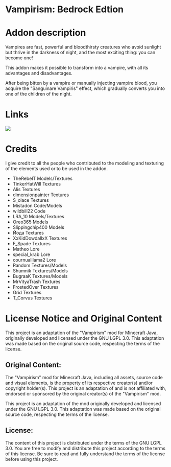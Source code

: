 # Vampirism: Bedrock Edtion

# Addon description
Vampires are fast, powerful and bloodthirsty creatures who avoid sunlight but thrive in the darkness of night, and the most exciting thing: you can become one!

This addon makes it possible to transform into a vampire, with all its advantages and disadvantages.

After being bitten by a vampire or manually injecting vampire blood, you acquire the "Sanguinare Vampiris" effect, which gradually converts you into one of the children of the night.

# Links
[![](https://cdn.jsdelivr.net/npm/@intergrav/devins-badges@3/assets/cozy/social/discord-plural_vector.svg)](https://discord.com/invite/HAS99pEwJ4)

# Credits
I give credit to all the people who contributed to the modeling and texturing of the elements used or to be used in the addon.

- TheRebelT Models/Textures
- TinkerHatWill Textures
- Alis Textures
- dimensionpainter Textures
- S_olace Textures
- Mistadon Code/Models
- wildbill22 Code
- LRA_10 Models/Textures
- Oreo365 Models
- Slippingchip400 Models
- Йода Textures
- XxKidDowdallxX Textures
- F_Spade Textures
- Matheo Lore
- special_krab Lore
- cournualllama2 Lore
- Random Textures/Models
- Shumnik Textures/Models
- BugraaK Textures/Models
- MrVityaTrash Textures
- FrostedOver Textures
- Grid Textures
- T_Corvus Textures

# License Notice and Original Content
This project is an adaptation of the "Vampirism" mod for Minecraft Java, originally developed and licensed under the GNU LGPL 3.0. This adaptation was made based on the original source code, respecting the terms of the license.

## Original Content:
The "Vampirism" mod for Minecraft Java, including all assets, source code and visual elements, is the property of its respective creator(s) and/or copyright holder(s). This project is an adaptation of and is not affiliated with, endorsed or sponsored by the original creator(s) of the "Vampirism" mod.

This project is an adaptation of the mod originally developed and licensed under the GNU LGPL 3.0. This adaptation was made based on the original source code, respecting the terms of the license.

## License:
The content of this project is distributed under the terms of the GNU LGPL 3.0. You are free to modify and distribute this project according to the terms of this license. Be sure to read and fully understand the terms of the license before using this project.
